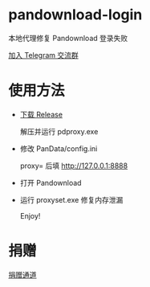 # pandownload-login
本地代理修复 Pandownload 登录失败

[加入 Telegram 交流群](https://t.me/pandown)
# 使用方法
-  [下载 Release](https://github.com/TkzcM/pandownload-login/releases/latest)  

    解压并运行 pdproxy.exe

- 修改 PanData/config.ini

  proxy= 后填 http://127.0.0.1:8888
- 打开 Pandownload

- 运行 proxyset.exe 修复内存泄漏
  
  Enjoy!
# 捐赠
[捐赠通道](https://acg.uy/donate.html)
